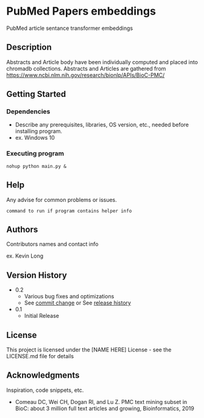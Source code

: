 # PubMed Papers embeddings

PubMed article sentance transformer embeddings

## Description

Abstracts and Article body have been individually computed and placed into chromadb collections.
Abstracts and Articles are gathered from 
https://www.ncbi.nlm.nih.gov/research/bionlp/APIs/BioC-PMC/

## Getting Started

### Dependencies

* Describe any prerequisites, libraries, OS version, etc., needed before installing program.
* ex. Windows 10

### Executing program

```
nohup python main.py &
```

## Help

Any advise for common problems or issues.
```
command to run if program contains helper info
```

## Authors

Contributors names and contact info

ex. Kevin Long  

## Version History

* 0.2
    * Various bug fixes and optimizations
    * See [commit change]() or See [release history]()
* 0.1
    * Initial Release

## License

This project is licensed under the [NAME HERE] License - see the LICENSE.md file for details

## Acknowledgments

Inspiration, code snippets, etc.
* Comeau DC, Wei CH, Dogan RI, and Lu Z. PMC text mining subset in BioC: about 3 million full text articles and growing, Bioinformatics, 2019
